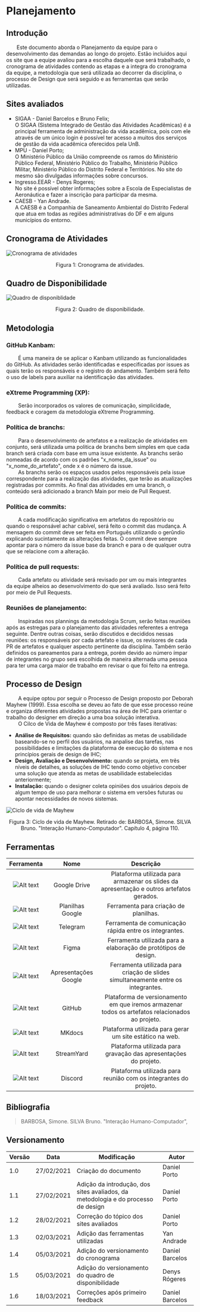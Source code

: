 # Planejamento

## Introdução
&emsp;&emsp;Este documento aborda o Planejamento da equipe para o desenvolvimento das demandas ao longo do projeto. Estão incluidos aqui os site que a equipe avaliou para a escolha daquele que será trabalhado, o cronograma de atividades contendo as etapas e a integra do cronograma da equipe, a metodologia que será utilizada ao decorrer da disciplina, o processo de Design que será seguido e as ferramentas que serão utilizadas.

## Sites avaliados

- SIGAA - Daniel Barcelos e Bruno Felix; <br>
O SIGAA (Sistema Integrado de Gestão das Atividades Acadêmicas) é a principal ferramenta de administração da vida acadêmica, pois com ele através de um único login é possível ter acesso a muitos dos serviços de gestão da vida acadêmica oferecidos pela UnB.
- MPU - Daniel Porto; <br>
O Ministério Público da União compreende os ramos do Ministério Público Federal, Ministério Público do Trabalho, Ministério Público Militar, Ministério Público do Distrito Federal e Territórios. No site do mesmo são divulgadas informações sobre concursos.
- Ingresso.EEAR - Denys Rogeres; <br>
No site é possível obter informações sobre a Escola de Especialistas de Aeronáutica e fazer a inscrição para participar da mesma.
- CAESB - Yan Andrade. <br>
A CAESB é a Companhia de Saneamento Ambiental do Distrito Federal que atua em todas as regiões administrativas do DF e em alguns municípios do entorno.

## Cronograma de Atividades

![Cronograma de atividades](assets/imagens/cronograma.jpeg)
<center>Figura 1: Cronograma de atividades.</center>

## Quadro de Disponibilidade
![Quadro de disponiblidade](assets/imagens/heatmap.jpeg)
<center>Figura 2: Quadro de disponibilidade.</center>

## Metodologia
### GitHub Kanbam:
&emsp;&emsp; É uma maneira de se aplicar o Kanbam utilizando as funcionalidades do GitHub. As atividades serão identificadas e especificadas por issues as quais terão os responsáveis e o registro do andamento. Também será feito o uso de labels para auxiliar na identificação das atividades.

### eXtreme Programming (XP):
&emsp;&emsp; Serão incorporados os valores de comunicação, simplicidade, feedback e coragem da metodologia eXtreme Programming.

### Política de branchs:
&emsp;&emsp; Para o desenvolvimento de artefatos e a realização de atividades em conjunto, será utilizada uma politica de branchs bem simples em que cada branch será criada com base em uma issue existente. As branchs serão nomeadas de acordo com os padrões "x_nome_da_issue" ou "x_nome_do_artefato", onde x é o número da issue.<br>
&emsp;&emsp; As branchs serão os espaços usados pelos responsáveis pela issue correspondente para a realização das atividades, que terão as atualizações registradas por commits. Ao final das atividades em uma branch, o conteúdo será adicionado a branch Main por meio de Pull Request.

### Política de commits:
&emsp;&emsp; A cada modificação significativa em artefatos do repositório ou quando o responsável achar cabível, será feito o commit das mudança. A mensagem do commit deve ser feita em Português utilizando o gerûndio explicando sucintamente as alterações feitas. O commit deve sempre apontar para o número da issue base da branch e para o de qualquer outra que se relacione com a alteração.

### Política de pull requests:
&emsp;&emsp; Cada artefato ou atividade será revisado por um ou mais integrantes da equipe alheios ao desenvolvimento do que será avaliado. Isso será feito por meio de Pull Requests.

### Reuniões de planejamento:
&emsp;&emsp; Inspiradas nos plannings da metodologia Scrum, serão feitas reuniões após as estregas para o planejamento das atividades referentes a entrega seguinte. Dentre outras coisas, serão discutidos e decididos nessas reuniões: os responsáveis por cada artefato e issue, os revisores de cada PR de artefatos e qualquer aspecto pertinente da disciplina. Também serão definidos os pareamentos para a entrega, porém devido ao número ímpar de integrantes no grupo será escolhida de maneira alternada uma pessoa para ter uma carga maior de trabalho em revisar o que foi feito na entrega.

## Processo de Design
&emsp;&emsp; A equipe optou por seguir o Processo de Design proposto por Deborah Mayhew (1999). Essa escolha se deveu ao fato de que esse processo reúne e organiza diferentes atividades propostas na área de IHC para orientar o trabalho do designer em direção a uma boa solução interativa.<br>
&emsp;&emsp; O Cilco de Vida de Mayhew é composto por três fases iterativas: 
		
   - **Análise de Requisitos:** quando são definidas as metas de usabilidade baseando-se no perfil dos usuários, na anpalise das tarefas, nas possibilidades e limitações da plataforma de execução do sistema e nos princípios gerais de design de IHC;
   - **Design, Avaliação e Desenvolvimento:** quando se projeta, em três níveis de detalhes, as soluções de IHC tendo como objetivo conceber uma solução que atenda as metas de usabilidade estabelecidas anteriormente;
   - **Instalação:** quando o designer coleta opiniões dos usuários depois de algum tempo de uso para melhorar o sistema em versões futuras ou apontar necessidades de novos sistemas.

   ![Ciclo de vida de Mayhew](assets/imagens/ciclo_mayhew.png)
   <center>Figura 3: Ciclo de vida de Mayhew. Retirado de: BARBOSA, Simone. SILVA Bruno. "Interação Humano-Computador". Capítulo 4, página 110.</center>

## Ferramentas

Ferramenta | Nome | Descrição 
 :--: | :--: | :--: 
![Alt text](./assets/imagens/Google_Drive_icon.png) | Google Drive | Plataforma utilizada para armazenar os slides da apresentação e outros artefatos gerados.
![Alt text](./assets/imagens/planilhas.png) | Planilhas Google | Ferramenta para criação de planilhas.
![Alt text](./assets/imagens/Telegram.png) | Telegram | Ferramenta de comunicação rápida entre os integrantes.
![Alt text](./assets/imagens/Figma.png) | Figma | Ferramenta utilizada para a elaboração de protótipos de design.
![Alt text](./assets/imagens/Google_Slides_logo.png) | Apresentações Google | Ferramenta utilizada para criação de slides simultaneamente entre os integrantes.
![Alt text](./assets/imagens/GitHub.png) | GitHub | Plataforma de versionamento em que iremos armazenar todos os artefatos relacionados ao projeto.
![Alt text](./assets/imagens/mkdocs.png) | MKdocs | Plataforma utilizada para gerar um site estático na web.
![Alt text](./assets/imagens/streamyard.png) | StreamYard | Plataforma utilizada para gravação das apresentações do projeto.
![Alt text](./assets/imagens/discord.png) | Discord | Plataforma utilizada para reunião com os integrantes do projeto.


## Bibliografia
> BARBOSA, Simone. SILVA Bruno. "Interação Humano-Computador",

## Versionamento
| Versão | Data | Modificação | Autor |
|--|--|--|--|
| 1.0 | 27/02/2021 | Criação do documento | Daniel Porto |
| 1.1 | 27/02/2021 | Adição da introdução, dos sites avaliados, da metodologia e do processo de design | Daniel Porto |
| 1.2 | 28/02/2021 | Correção do tópico dos sites avaliados | Daniel Porto |
| 1.3 | 02/03/2021 | Adição das ferramentas utilizadas | Yan Andrade |
| 1.4 | 05/03/2021 | Adição do versionamento do cronograma | Daniel Barcelos |
| 1.5 | 05/03/2021 | Adição do versionamento do quadro de disponibilidade | Denys Rógeres |
| 1.6 | 18/03/2021 | Correções após primeiro feedback | Daniel Barcelos |
